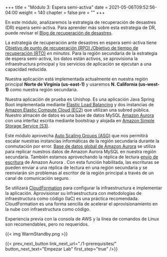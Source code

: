 +++
title = "Módulo 3: Espera semi-activa"
date = 2021-05-06T09:52:56-04:00
weight = 140
chapter = false
pre = ""
+++

En este módulo, analizaremos la estrategia de recuperación de desastres (DR) espera semi-activa. Para aprender más sobre esta estrategia de DR, puede revisar el [Blog de recuperación de desastres](https://aws.amazon.com/blogs/architecture/disaster-recovery-dr-architecture-on-aws-part-iii-pilot-light-and-warm-standby/).

La estrategia de recuperación ante desastres en espera semi-activa tiene [Objetivo de punto de recuperación (RPO) /Objetivo de tiempo de recuperación (RTO)](https://docs.aws.amazon.com/wellarchitected/latest/reliability-pillar/disaster-recovery-dr-objectives.html) _en minutos_. Para la región secundaria de la estrategia de espera semi-activa, los datos están activos, se aprovisiona la infraestructura principal y los servicios de aplicación se ejecutan a una capacidad reducida.

Nuestra aplicación está implementada actualmente en nuestra región principal **Norte de Virginia (us-east-1)** y usaremos **N. California (us-west-1)** como nuestra región secundaria.

Nuestra aplicación de prueba es Unishop. Es una aplicación Java Spring Boot implementada mediante [Elastic Load Balancing](https://aws.amazon.com/elasticloadbalancing/) y dos instancias de [Amazon Elastic Compute Cloud (EC2)](https://aws.amazon.com/ec2) que utilizan una subred pública. Nuestro almacén de datos es una base de datos MySQL [Amazon Aurora](https://aws.amazon.com/rds/aurora/) con una interfaz escrita mediante bootstrap y alojada en [Amazon Simple Storage Service (S3)](https://aws.amazon.com/pm/serv-s3). 

Este módulo aprovecha [Auto Scaling Groups (ASG)](https://docs.aws.amazon.com/autoscaling/ec2/userguide/auto-scaling-groups.html) que nos permitirá escalar nuestras instancias informáticas de la región secundaria durante la conmutación por error. [Base de datos global de Amazon Aurora](https://aws.amazon.com/rds/aurora/global-database/) se utiliza para replicar nuestros datos de Amazon Aurora MySQL en nuestra región secundaria. También estamos aprovechando la réplica de lectura [envío de escritura](https://docs.aws.amazon.com/AmazonRDS/latest/AuroraUserGuide/aurora-global-database-write-forwarding.html) de Amazon Aurora . Con esta función habilitada, las escrituras se pueden enviar a una réplica de lectura en una región secundaria y se reenviarán sin problemas al escritor de la región principal a través de un canal de comunicación seguro.

Se utilizará [CloudFormation](https://aws.amazon.com/cloudformation/) para configurar la infraestructura e implementar la aplicación. Aprovisionar su infraestructura con metodologías de infraestructura como código (IaC) es una práctica recomendada. CloudFormation es una forma sencilla de acelerar el aprovisionamiento en la nube con infraestructura como código.

Experiencia previa con la consola de AWS y la línea de comandos de Linux son recomendables, pero no requeridos.

{{< img WarmStandby.png >}}

{{< prev_next_button link_next_url="./1-prerequisites/" button_next_text="Empezar Lab" first_step="true" />}}

